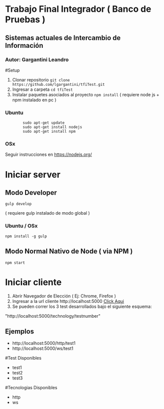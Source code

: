 # Trabajo Final Integrador ( Banco de Pruebas )
## Sistemas actuales de Intercambio de Información
### Autor: Gargantini Leandro

#Setup

1. Clonar repositorio
``` git clone https://github.com/lgargantini/tfiTest.git ```
2. Ingresar a carpeta
``` cd tfiTest ```
3. Instalar paquetes asociados al proyecto
``` npm install ```
( requiere node js + npm instalado en pc )

### Ubuntu
``` 
        sudo apt-get update
        sudo apt-get install nodejs
        sudo apt-get install npm
```

### OSx 
Seguir instrucciones en https://nodejs.org/

# Iniciar server

## Modo Developer
``` gulp develop ```

( requiere gulp instalado de modo global )

### Ubuntu / OSx
``` npm install -g gulp ```

## Modo Normal Nativo de Node ( via NPM )
``` npm start ```

# Iniciar cliente

1. Abrir Navegador de Elección ( Ej: Chrome, Firefox )
2. Ingresar a la url cliente http://localhost:5000 [Click Aqui](http://localhost:5000)
3. Se pueden correr los 3 test desarrollados bajo el siguiente esquema:

"http://localhost:5000/technology/testnumber"
## Ejemplos

* http://localhost:5000/http/test1
* http://localhost:5000/ws/test1

#Test Disponibles
* test1
* test2
* test3

#Tecnologias Disponibles
* http
* ws
  


